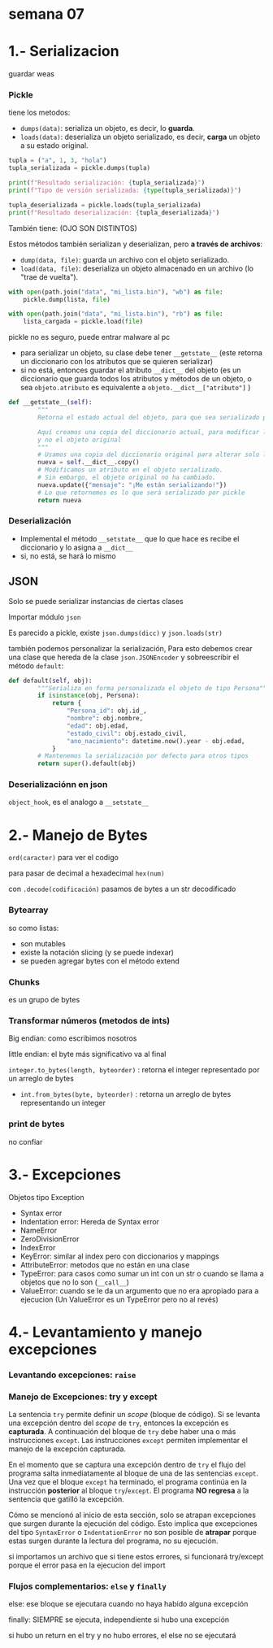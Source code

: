 # semana 07

# 1.- Serializacion

guardar weas

### Pickle

tiene los metodos:

- `dumps(data)`: serializa un objeto, es decir, lo **guarda**.
- `loads(data)`: deserializa un objeto serializado, es decir, **carga** un objeto a su estado original.

```python
tupla = ("a", 1, 3, "hola")
tupla_serializada = pickle.dumps(tupla)

print(f"Resultado serialización: {tupla_serializada}")
print(f"Tipo de versión serializada: {type(tupla_serializada)}")

tupla_deserializada = pickle.loads(tupla_serializada)
print(f"Resultado deserialización: {tupla_deserializada}")
```

También tiene: (OJO SON DISTINTOS)

Estos métodos también serializan y deserializan, pero **a través de archivos**:

- `dump(data, file)`: guarda un archivo con el objeto serializado.
- `load(data, file)`: deserializa un objeto almacenado en un archivo (lo "trae de vuelta").

```python
with open(path.join("data", "mi_lista.bin"), "wb") as file:
    pickle.dump(lista, file)

with open(path.join("data", "mi_lista.bin"), "rb") as file:
    lista_cargada = pickle.load(file)
```

pickle no es seguro, puede entrar malware al pc

- para serializar un objeto, su clase debe tener `__getstate__` (este retorna un diccionario con los atributos que se quieren serializar)
- si no está, entonces guardar el atributo `__dict__` del objeto (es un diccionario que guarda todos los atributos y métodos de un objeto, o sea `objeto.atributo` es equivalente a `objeto.__dict__["atributo"]` )

```python
def __getstate__(self):
        """
        Retorna el estado actual del objeto, para que sea serializado por pickle

        Aquí creamos una copia del diccionario actual, para modificar la copia 
        y no el objeto original
        """
        # Usamos una copia del diccionario original para alterar solo la copia
        nueva = self.__dict__.copy()
        # Modificamos un atributo en el objeto serializado.
        # Sin embargo, el objeto original no ha cambiado.
        nueva.update({"mensaje": "¡Me están serializando!"})
        # Lo que retornemos es lo que será serializado por pickle
        return nueva
```

### Deserialización

- Implemental el método `__setstate__` que lo que hace es recibe el diccionario y lo asigna a `__dict__`
- si, no está, se hará lo mismo

## JSON

Solo se puede serializar instancias de ciertas clases

Importar módulo `json`

Es parecido a pickle, existe `json.dumps(dicc)` y `json.loads(str)`

también podemos personalizar la serialización, Para esto debemos crear una clase que hereda de la clase `json.JSONEncoder` y sobreescribir el método `default`:

```python
def default(self, obj):
        """Serializa en forma personalizada el objeto de tipo Persona"""
        if isinstance(obj, Persona):
            return {
                "Persona_id": obj.id_,
                "nombre": obj.nombre,
                "edad": obj.edad,
                "estado_civil": obj.estado_civil,
                "ano_nacimiento": datetime.now().year - obj.edad,
            }
        # Mantenemos la serialización por defecto para otros tipos
        return super().default(obj)
```

### Deserializaciónn en json

`object_hook`, es el analogo a `__setstate__`

# 2.- Manejo de Bytes

`ord(caracter)` para ver el codigo

para pasar de decimal a hexadecimal `hex(num)`

con `.decode(codificación)` pasamos de bytes a un str decodificado

### Bytearray

so como listas:

- son mutables
- existe la notación slicing (y se puede indexar)
- se pueden agregar bytes con el método extend

### Chunks

es un grupo de bytes

### Transformar números (metodos de ints)

Big endian: como escribimos nosotros

little endian: el byte más significativo va al final

`integer.to_bytes(length, byteorder)` : retorna el integer representado por un arreglo de bytes

- `int.from_bytes(byte, byteorder)` : retorna un arreglo de bytes representando un integer

### print de bytes

no confiar

# 3.- Excepciones

Objetos tipo Exception

- Syntax error
- Indentation error: Hereda de Syntax error
- NameError
- ZeroDivisionError
- IndexError
- KeyError: similar al index pero con diccionarios y mappings
- AttributeError: metodos que no están en una clase
- TypeError: para casos como sumar un int con un str o cuando se llama a objetos que no lo son (`__call__`)
- ValueError: cuando se le da un argumento que no era apropiado para a ejecucion (Un ValueError es un TypeError pero no al revés)

# 4.- Levantamiento y manejo excepciones

### Levantando excepciones: `raise`

### Manejo de Excepciones: try y except

La sentencia `try` permite definir un *scope* (bloque de código). Si se levanta una excepción dentro del *scope* de `try`, entonces la excepción es **capturada**. A continuación del bloque de `try` debe haber una o más instrucciones `except`. Las instrucciones `except` permiten implementar el manejo de la excepción capturada.

En el momento que se captura una excepción dentro de `try` el flujo del programa salta inmediatamente al bloque de una de las sentencias `except`. Una vez que el bloque `except` ha terminado, el programa continúa en la instrucción **posterior** al bloque `try`/`except`. El programa **NO regresa** a la sentencia que gatilló la excepción.

Cómo se mencionó al inicio de esta sección, solo se atrapan excepciones que surgen durante la ejecución del código. Esto implica que excepciones del tipo `SyntaxError` o `IndentationError` no son posible de **atrapar** porque estas surgen durante la lectura del programa, no su ejecución.

si importamos un archivo que si tiene estos errores, si funcionará try/except porque el error pasa en la ejecucion del import

### Flujos complementarios: `else` y `finally`

else: ese bloque se ejecutara cuando no haya habido alguna excepción

finally: SIEMPRE se ejecuta, independiente si hubo una excepción

si hubo un return en el try y no hubo errores, el else no se ejecutará